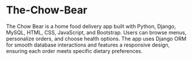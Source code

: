 # The-Chow-Bear
The Chow Bear is a home food delivery app built with Python, Django, MySQL, HTML, CSS, JavaScript, and Bootstrap. Users can browse menus, personalize orders, and choose health options. The app uses Django ORM for smooth database interactions and features a responsive design, ensuring each order meets specific dietary preferences.
